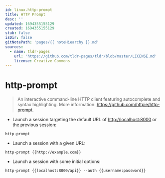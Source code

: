 ```yaml
---
id: linux.http-prompt
title: HTTP Prompt
desc: ''
updated: 1694355155129
created: 1694355155129
stub: false
isDir: false
gitNotePath: 'pages/{{ noteHiearchy }}.md'
sources:
  - name: tldr-pages
    url: 'https://github.com/tldr-pages/tldr/blob/master/LICENSE.md'
    license: Creative Commons
---
```

# http-prompt

> An interactive command-line HTTP client featuring autocomplete and syntax highlighting.
> More information: <https://github.com/httpie/http-prompt>.

- Launch a session targeting the default URL of <http://localhost:8000> or the previous session:

`http-prompt`

- Launch a session with a given URL:

`http-prompt {{http://example.com}}`

- Launch a session with some initial options:

`http-prompt {{localhost:8000/api}} --auth {{username:password}}`


